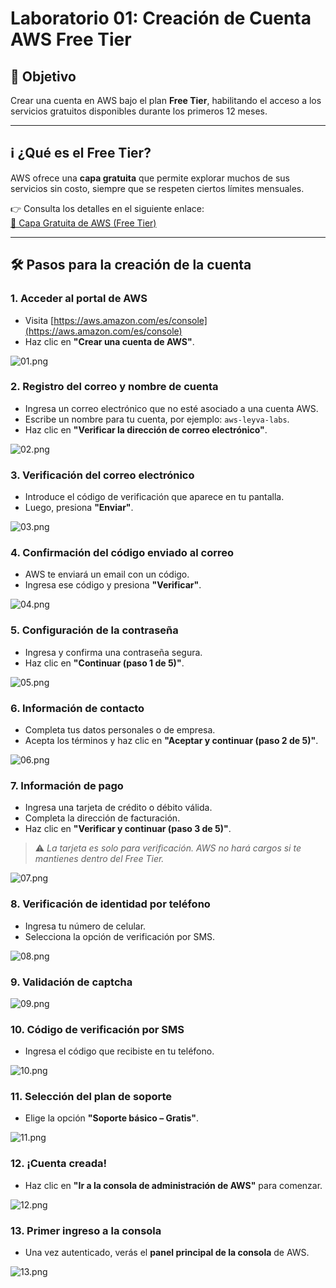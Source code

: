 # Laboratorio 01: Creación de Cuenta AWS Free Tier

## 🎯 Objetivo

Crear una cuenta en AWS bajo el plan **Free Tier**, habilitando el acceso a los servicios gratuitos disponibles durante los primeros 12 meses.

---

## ℹ️ ¿Qué es el Free Tier?

AWS ofrece una **capa gratuita** que permite explorar muchos de sus servicios sin costo, siempre que se respeten ciertos límites mensuales.

👉 Consulta los detalles en el siguiente enlace:  
[🔗 Capa Gratuita de AWS (Free Tier)](https://tinyurl.com/aws-free-layer)

---

## 🛠️ Pasos para la creación de la cuenta

### 1. Acceder al portal de AWS
- Visita [https://aws.amazon.com/es/console](https://aws.amazon.com/es/console)  
- Haz clic en **"Crear una cuenta de AWS"**.

![01.png](img/01.png)

### 2. Registro del correo y nombre de cuenta
- Ingresa un correo electrónico que no esté asociado a una cuenta AWS.
- Escribe un nombre para tu cuenta, por ejemplo: `aws-leyva-labs`.
- Haz clic en **"Verificar la dirección de correo electrónico"**.

![02.png](img/02.png)

### 3. Verificación del correo electrónico
- Introduce el código de verificación que aparece en tu pantalla.
- Luego, presiona **"Enviar"**.

![03.png](img/03.png)

### 4. Confirmación del código enviado al correo
- AWS te enviará un email con un código.
- Ingresa ese código y presiona **"Verificar"**.

![04.png](img/04.png)

### 5. Configuración de la contraseña
- Ingresa y confirma una contraseña segura.
- Haz clic en **"Continuar (paso 1 de 5)"**.

![05.png](img/05.png)

### 6. Información de contacto
- Completa tus datos personales o de empresa.
- Acepta los términos y haz clic en **"Aceptar y continuar (paso 2 de 5)"**.

![06.png](img/06.png)

### 7. Información de pago
- Ingresa una tarjeta de crédito o débito válida.
- Completa la dirección de facturación.
- Haz clic en **"Verificar y continuar (paso 3 de 5)"**.

> ⚠️ *La tarjeta es solo para verificación. AWS no hará cargos si te mantienes dentro del Free Tier.*

![07.png](img/07.png)

### 8. Verificación de identidad por teléfono
- Ingresa tu número de celular.
- Selecciona la opción de verificación por SMS.

![08.png](img/08.png)

### 9. Validación de captcha

![09.png](img/09.png)

### 10. Código de verificación por SMS
- Ingresa el código que recibiste en tu teléfono.

![10.png](img/10.png)

### 11. Selección del plan de soporte
- Elige la opción **"Soporte básico – Gratis"**.

![11.png](img/11.png)

### 12. ¡Cuenta creada!
- Haz clic en **"Ir a la consola de administración de AWS"** para comenzar.

![12.png](img/12.png)

### 13. Primer ingreso a la consola
- Una vez autenticado, verás el **panel principal de la consola** de AWS.

![13.png](img/13.png)


